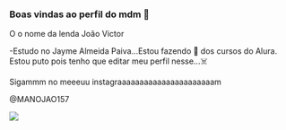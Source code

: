 ### Boas vindas ao perfil do mdm 🐐

O o nome da lenda João Victor

-Estudo no Jayme Almeida Paiva...Estou fazendo 💩 dos cursos do Alura.
Estou puto pois tenho que editar meu perfil nesse...☠️

Sigammm no meeeuu instagraaaaaaaaaaaaaaaaaaaaaam

@MANOJAO157


![](https://tenor.com/b0Xt1.gif)
